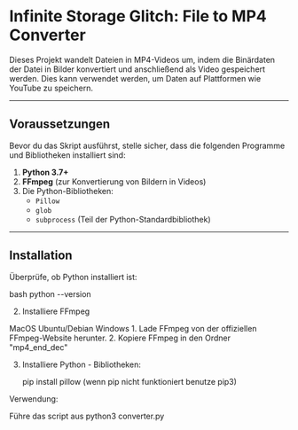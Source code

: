 # Infinite Storage Glitch: File to MP4 Converter

Dieses Projekt wandelt Dateien in MP4-Videos um, indem die Binärdaten der Datei in Bilder konvertiert und anschließend als Video gespeichert werden. Dies kann verwendet werden, um Daten auf Plattformen wie YouTube zu speichern.

---

## Voraussetzungen

Bevor du das Skript ausführst, stelle sicher, dass die folgenden Programme und Bibliotheken installiert sind:

1. **Python 3.7+**
2. **FFmpeg** (zur Konvertierung von Bildern in Videos)
3. Die Python-Bibliotheken:
   - `Pillow`
   - `glob`
   - `subprocess` (Teil der Python-Standardbibliothek)

---

## Installation

Überprüfe, ob Python installiert ist:

bash
python --version

2. Installiere FFmpeg

MacOS
Ubuntu/Debian
Windows
	1.	Lade FFmpeg von der offiziellen FFmpeg-Website herunter.
	2.	Kopiere FFmpeg in den Ordner "mp4_end_dec"

3. Installiere Python - Bibliotheken:

    pip install pillow (wenn pip nicht funktioniert benutze pip3)

Verwendung:

Führe das script aus python3 converter.py

